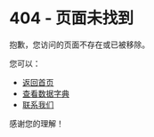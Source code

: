 # 404 - 页面未找到

抱歉，您访问的页面不存在或已被移除。

您可以：
- [返回首页](/)
- [查看数据字典](/data-dictionary/)
- [联系我们](#)

感谢您的理解！